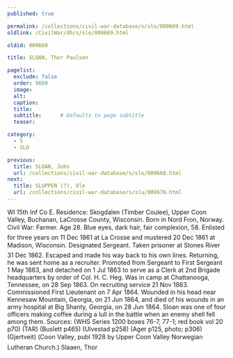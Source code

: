 ```yaml
---
published: true

permalink: /collections/civil-war-database/s/slo/009669.html
oldlink: /CivilWar/db/s/slo/009669.html

oldid: 009669

title: SLOAN, Thor Paulsen

pagelist:
  exclude: false
  order: 9669
  image: 
  alt:
  caption:
  title:
  subtitle:      # Defaults to page subtitle
  teaser:

category: 
  - S 
  - SLO

previous:
  title: SLOAN, John
  url: /collections/civil-war-database/s/slo/009668.html  
next:
  title: SLUPPEN (?), Ole
  url: /collections/civil-war-database/s/slu/009670.html   
---
```

WI 15th Inf Co E. Residence: Skogdalen (Timber Coulee), Upper Coon Valley, Buchanan, LaCrosse County, Wisconsin. Born in Nord Fron, Norway. Civil War: Farmer. Age 28. Blue eyes, dark hair, fair complexion, 5&#146;8&#148;. Enlisted for three years on 11 Dec 1861 at La Crosse and mustered 20 Dec 1861 at Madison, Wisconsin. Designated Sergeant. Taken prisoner at Stone&#146;s River 31 Dec 1862. Escaped and made his way back to his own lines. Returning, he was sent home as a recruiter. Promoted from Sergeant to First Sergeant 1 May 1863, and detached on 1 Jul 1863 to serve as a Clerk at 2nd Brigade headquarters by order of Col. H. C. Heg. Was in camp at Chattanooga, Tennessee, on 28 Sep 1863. On recruiting service 21 Nov 1863. Commissioned First Lieutenant on 7 Apr 1864. Wounded in his head near Kennesaw Mountain, Georgia, on 21 Jun 1864, and died of his wounds in an army hospital at Big Shanty, Georgia, on 28 Jun 1864. Sloan was one of four officers making coffee during a lull in the battle when an enemy shell fell among them. Sources: (WHS Series 1200 boxes 76-7, 77-1; red book vol 20 p70) (TAR) (Buslett p465) (Ulvestad p258) (Ager p125, photo; p306) (Gjertveit) (&#147;Coon Valley&#148;, publ 1928 by Upper Coon Valley Norwegian Lutheran Church.) &#147;Slaaen, Thor&#148;
